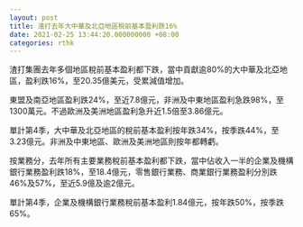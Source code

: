 ```yaml
---
layout: post
title: 渣打去年大中華及北亞地區稅前基本盈利跌16%
date: 2021-02-25 13:44:20.000000000 +08:00
categories: rthk
---
```


渣打集團去年多個地區稅前基本盈利都下跌，當中貢獻逾80%的大中華及北亞地區，盈利跌16%，至20.35億美元，受累減值增加。

東盟及南亞地區盈利跌24%，至近7.8億元，非洲及中東地區盈利急跌98%，至1300萬元。不過歐洲及美洲地區盈利急升近1.5倍至3.86億元。

單計第4季，大中華及北亞地區的稅前基本盈利按年跌34%，按季跌44%，至3.23億元。非洲及中東地區、歐洲及美洲地區則按年都轉虧。

按業務分，去年所有主要業務稅前基本盈利都下跌，當中佔收入一半的企業及機構銀行業務盈利跌18%，至18.4億元，零售銀行業務、商業銀行業務盈利分別跌46%及57%，至近5.9億及逾2億元。

單計第4季，企業及機構銀行業務稅前基本盈利1.84億元，按年跌50%，按季跌65%。
